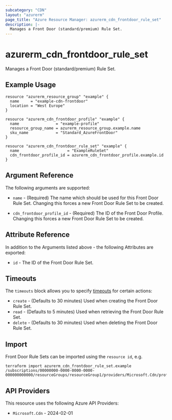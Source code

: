 ```yaml
---
subcategory: "CDN"
layout: "azurerm"
page_title: "Azure Resource Manager: azurerm_cdn_frontdoor_rule_set"
description: |-
  Manages a Front Door (standard/premium) Rule Set.
---
```


# azurerm_cdn_frontdoor_rule_set

Manages a Front Door (standard/premium) Rule Set.

## Example Usage

```hcl
resource "azurerm_resource_group" "example" {
  name     = "example-cdn-frontdoor"
  location = "West Europe"
}

resource "azurerm_cdn_frontdoor_profile" "example" {
  name                = "example-profile"
  resource_group_name = azurerm_resource_group.example.name
  sku_name            = "Standard_AzureFrontDoor"
}

resource "azurerm_cdn_frontdoor_rule_set" "example" {
  name                     = "ExampleRuleSet"
  cdn_frontdoor_profile_id = azurerm_cdn_frontdoor_profile.example.id
}
```

## Argument Reference

The following arguments are supported:

* `name` - (Required) The name which should be used for this Front Door Rule Set. Changing this forces a new Front Door Rule Set to be created.

* `cdn_frontdoor_profile_id` - (Required) The ID of the Front Door Profile. Changing this forces a new Front Door Rule Set to be created.

## Attribute Reference

In addition to the Arguments listed above - the following Attributes are exported:

* `id` - The ID of the Front Door Rule Set.

## Timeouts

The `timeouts` block allows you to specify [timeouts](https://developer.hashicorp.com/terraform/language/resources/configure#define-operation-timeouts) for certain actions:

* `create` - (Defaults to 30 minutes) Used when creating the Front Door Rule Set.
* `read` - (Defaults to 5 minutes) Used when retrieving the Front Door Rule Set.
* `delete` - (Defaults to 30 minutes) Used when deleting the Front Door Rule Set.

## Import

Front Door Rule Sets can be imported using the `resource id`, e.g.

```shell
terraform import azurerm_cdn_frontdoor_rule_set.example /subscriptions/00000000-0000-0000-0000-000000000000/resourceGroups/resourceGroup1/providers/Microsoft.Cdn/profiles/profile1/ruleSets/ruleSet1
```

## API Providers
<!-- This section is generated, changes will be overwritten -->
This resource uses the following Azure API Providers:

* `Microsoft.Cdn` - 2024-02-01
